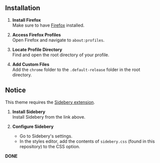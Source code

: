 ## Installation

1. **Install Firefox**  
   Make sure to have [Firefox](https://www.mozilla.org/firefox/new/) installed.

2. **Access Firefox Profiles**  
   Open Firefox and navigate to `about:profiles`.

3. **Locate Profile Directory**  
   Find and open the root directory of your profile.

4. **Add Custom Files**  
   Add the `chrome` folder to the `.default-release` folder in the root directory.

## Notice

This theme requires the [Sidebery extension](https://addons.mozilla.org/firefox/addon/sidebery/).

1. **Install Sidebery**  
   Install Sidebery from the link above.

2. **Configure Sidebery**  
   - Go to Sidebery's settings.
   - In the styles editor, add the contents of `sidebery.css` (found in this repository) to the CSS option.

**DONE**
